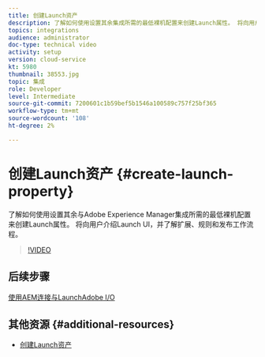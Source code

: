 ```yaml
---
title: 创建Launch资产
description: 了解如何使用设置其余集成所需的最低裸机配置来创建Launch属性。 将向用户介绍Launch UI，并了解扩展、规则和发布工作流程。
topics: integrations
audience: administrator
doc-type: technical video
activity: setup
version: cloud-service
kt: 5980
thumbnail: 38553.jpg
topic: 集成
role: Developer
level: Intermediate
source-git-commit: 7200601c1b59bef5b1546a100589c757f25bf365
workflow-type: tm+mt
source-wordcount: '108'
ht-degree: 2%

---
```



# 创建Launch资产 {#create-launch-property}

了解如何使用设置其余与Adobe Experience Manager集成所需的最低裸机配置来创建Launch属性。 将向用户介绍Launch UI，并了解扩展、规则和发布工作流程。

>[!VIDEO](https://video.tv.adobe.com/v/38553?quality=12&learn=on)

## 后续步骤

[使用AEM连接与LaunchAdobe I/O](connect-aem-launch-adobe-io.md)

## 其他资源 {#additional-resources}

* [创建Launch资产](https://experienceleague.adobe.com/docs/launch-learn/implementing-in-websites-with-launch/configure-launch/launch.html)
